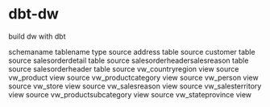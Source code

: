 # dbt-dw
build dw with dbt

schemaname	tablename	type
source	address	table
source	customer	table
source	salesorderdetail	table
source	salesorderheadersalesreason	table
source	salesorderheader	table
source	vw_countryregion	view
source	vw_product	view
source	vw_productcategory	view
source	vw_person	view
source	vw_store	view
source	vw_salesreason	view
source	vw_salesterritory	view
source	vw_productsubcategory	view
source	vw_stateprovince	view

